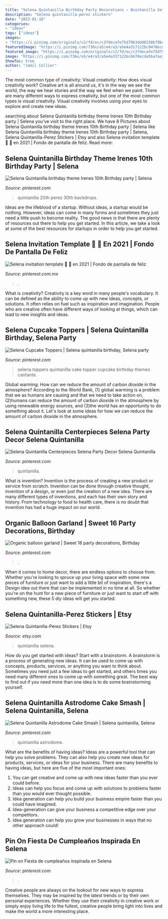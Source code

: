 ```yaml
---
title: "Selena Quintanilla Birthday Party Decorations ~ Quintanilla Selena"
description: "Selena quintanilla-perez stickers"
date: "2023-01-18"
categories:
- "ideas"
tags: ["ideas"]
images:
- "https://i.pinimg.com/originals/c2/fd/ec/c2fdecafe75d79b3ddd8158bf9b46eae.jpg"
featuredImage: "https://i.pinimg.com/736x/a5/e4/a3/a5e4a317122bc8478ecda5ba7aa32e83.jpg"
featured_image: "https://i.pinimg.com/originals/c2/fd/ec/c2fdecafe75d79b3ddd8158bf9b46eae.jpg"
image: "https://i.pinimg.com/736x/a5/e4/a3/a5e4a317122bc8478ecda5ba7aa32e83.jpg"
ShowToc: true
author: "Jamil Collier"
---
```



The most common type of creativity: Visual creativity: How does visual creativity work?
Creative art is all around us, it's in the way we see the world, the way we hear stories and the way we feel when we paint. There are many different ways to express creativity, but one of the most common types is visual creativity. Visual creativity involves using your eyes to explore and create new ideas.

	

		
searching about Selena Quintanilla birthday theme Irenes 10th Birthday party | Selena you've visit to the right place. We have 8 Pictures about Selena Quintanilla birthday theme Irenes 10th Birthday party | Selena like Selena Quintanilla birthday theme Irenes 10th Birthday party | Selena, Selena Quintanilla-Perez Stickers | Etsy and also Selena invitation template 💜 🌹 en 2021 | Fondo de pantalla de feliz. Read more:
		
    
## Selena Quintanilla Birthday Theme Irenes 10th Birthday Party | Selena

<img loading=lazy src="https://i.pinimg.com/736x/fb/ba/be/fbbabefb64f837c5997f79f1fbed112e.jpg" onerror="this.onerror=null;this.src='https://tse3.mm.bing.net/th?id=OIP.TIwxy9T1QSpSBJl071GZ3AHaJ3&amp;pid=15.1';" alt="Selena Quintanilla birthday theme Irenes 10th Birthday party | Selena">

_Source: pinterest.com_

>quintanilla 20th perez 30th backdrops. 

	

Ideas are the lifeblood of a startup. Without ideas, a startup would be nothing. However, ideas can come in many forms and sometimes they just need a little push to become reality. The good news is that there are plenty of resources out there to help you get started. In this article, we take a look at some of the best resources for startups in order to help you get started.

    
## Selena Invitation Template 💜 🌹 En 2021 | Fondo De Pantalla De Feliz

<img loading=lazy src="https://i.pinimg.com/736x/53/4f/60/534f60dc78f19da3e5937a7b3fc70eda.jpg" onerror="this.onerror=null;this.src='https://tse4.mm.bing.net/th?id=OIP.6fjkHQFwhFE8MljosHSDBAHaKR&amp;pid=15.1';" alt="Selena invitation template 💜 🌹 en 2021 | Fondo de pantalla de feliz">

_Source: pinterest.com.mx_

>. 

	

What is creativity?
Creativity is a key word in many people's vocabulary. It can be defined as the ability to come up with new ideas, concepts, or solutions. It often relies on fuel such as inspiration and imagination. People who are creative often have different ways of looking at things, which can lead to new insights and ideas.

    
## Selena Cupcake Toppers | Selena Quintanilla Birthday, Selena Party

<img loading=lazy src="https://i.pinimg.com/736x/aa/2e/db/aa2edb166db9c9613ed7c2ea65f7ad6a.jpg" onerror="this.onerror=null;this.src='https://tse1.mm.bing.net/th?id=OIP.w0nqDO4G7PpJ6XArkQpFcQHaJ4&amp;pid=15.1';" alt="Selena Cupcake Toppers | Selena quintanilla birthday, Selena party">

_Source: pinterest.com_

>selena toppers quintanilla cake topper cupcake birthday themes cantante. 

	

Global warming: How can we reduce the amount of carbon dioxide in the atmosphere?
According to the World Bank, (1) global warming is a problem that we as humans are causing and that we need to take action on, (2)humans can reduce the amount of carbon dioxide in the atmosphere by using renewable energy sources, and (3)the world has an opportunity to do something about it. Let's look at some ideas for how we can reduce the amount of carbon dioxide in the atmosphere.

    
## Selena Quintanilla Centerpieces Selena Party Decor Selena Quintanilla

<img loading=lazy src="https://i.pinimg.com/736x/f9/26/fb/f926fb925c2731cc32e3833f3b31ef67.jpg" onerror="this.onerror=null;this.src='https://tse1.mm.bing.net/th?id=OIP.RF2aOmuPT6QUVVVjOmiiOQHaJ3&amp;pid=15.1';" alt="Selena Quintanilla Centerpieces Selena Party Decor Selena Quintanilla">

_Source: pinterest.com_

>quintanilla. 

	

What is invention?
Invention is the process of creating a new product or service from scratch. Invention can be done through creative thought, invention of a design, or even just the creation of a new idea. There are many different types of inventions, and each has their own story and history. From technology to food to health care, there is no doubt that invention has had a huge impact on our world.

    
## Organic Balloon Garland | Sweet 16 Party Decorations, Birthday

<img loading=lazy src="https://i.pinimg.com/originals/c2/fd/ec/c2fdecafe75d79b3ddd8158bf9b46eae.jpg" onerror="this.onerror=null;this.src='https://tse4.mm.bing.net/th?id=OIP.nBijYUg5ALdeWDnMBknJ5AHaJ4&amp;pid=15.1';" alt="Organic balloon garland | Sweet 16 party decorations, Birthday">

_Source: pinterest.com_

>. 

	

When it comes to home decor, there are endless options to choose from. Whether you're looking to spruce up your living space with some new pieces of furniture or just want to add a little bit of inspiration, there's a Design idea out there that can be implemented in no time at all. So whether you're on the hunt for a new piece of furniture or just want to start off with something new, these 5 diy ideas will get you started.

    
## Selena Quintanilla-Perez Stickers | Etsy

<img loading=lazy src="https://i.etsystatic.com/20367812/r/il/4f277f/2784445982/il_1588xN.2784445982_1816.jpg" onerror="this.onerror=null;this.src='https://tse2.mm.bing.net/th?id=OIP.F3rnATg6h5-4B65fWGvODQHaJ3&amp;pid=15.1';" alt="Selena Quintanilla-Perez Stickers | Etsy">

_Source: etsy.com_

>quintanilla selena. 

	

How do you get started with ideas?
Start with a brainstorm. A brainstorm is a process of generating new ideas. It can be used to come up with concepts, products, services, or anything you want to think about. Sometimes you need just a few ideas to get started, and others times you need many different ones to come up with something great. The best way to find out if you need more than one idea is to do some brainstorming yourself.

    
## Selena Quintanilla Astrodome Cake Smash | Selena Quintanilla, Selena

<img loading=lazy src="https://i.pinimg.com/736x/db/d6/2b/dbd62b8470ba0cb33a0045e5830dc837.jpg" onerror="this.onerror=null;this.src='https://tse1.mm.bing.net/th?id=OIP.ftPcLP72LfLZ6NY0e9PPugHaE8&amp;pid=15.1';" alt="Selena Quintanilla Astrodome Cake Smash | Selena quintanilla, Selena">

_Source: pinterest.com_

>quintanilla astrodome. 

	

What are the benefits of having ideas?
Ideas are a powerful tool that can help you solve problems. They can also help you create new ideas for products, services, or ideas for your business. There are many benefits to having ideas, but here are five of the most important ones: 
1. You can get creative and come up with new ideas faster than you ever could before. 
2. Ideas can help you focus and come up with solutions to problems faster than you would ever thought possible. 
3. Idea generation can help you build your business empire faster than you could have imagined. 
4. Idea-generation can give your business a competitive edge over your competitors.
5. Idea generation can help you grow your businesses in ways that no other approach could!

    
## Pin On Fiesta De Cumpleaños Inspirada En Selena

<img loading=lazy src="https://i.pinimg.com/736x/a5/e4/a3/a5e4a317122bc8478ecda5ba7aa32e83.jpg" onerror="this.onerror=null;this.src='https://tse4.mm.bing.net/th?id=OIP.udU40znM15xmeXwEn19ZZAHaEK&amp;pid=15.1';" alt="Pin on Fiesta de cumpleaños inspirada en Selena">

_Source: pinterest.com_

>. 

	

Creative people are always on the lookout for new ways to express themselves. They may be inspired by the latest trends or by their own personal experiences. Whether they use their creativity in creative work or simply enjoy living life to the fullest, creative people bring light into lives and make the world a more interesting place.


